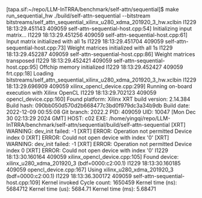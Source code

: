 [tapa.sif:~/repo/LLM-InTRRA/benchmark/self-attn/sequential]$ make run_sequential_hw
./build/self-attn-sequential --bitstream bitstreams/self_attn_sequential_xilinx_u280_xdma_201920_3_hw.xclbin
I1229 18:13:29.451143 409059 self-attn-sequential-host.cpp:54] Initializing input matrix...
I1229 18:13:29.451256 409059 self-attn-sequential-host.cpp:61] Input matrix initialized with all 1s
I1229 18:13:29.451704 409059 self-attn-sequential-host.cpp:73] Weight matrices initialized with all 1s
I1229 18:13:29.452287 409059 self-attn-sequential-host.cpp:86] Weight matrices transposed
I1229 18:13:29.452421 409059 self-attn-sequential-host.cpp:95] Offchip memory initialized
I1229 18:13:29.452427 409059 frt.cpp:18] Loading bitstreams/self_attn_sequential_xilinx_u280_xdma_201920_3_hw.xclbin
I1229 18:13:29.696909 409059 xilinx_opencl_device.cpp:299] Running on-board execution with Xilinx OpenCL
I1229 18:13:29.702123 409059 opencl_device.cpp:160] Found platform: Xilinx
XRT build version: 2.14.384
Build hash: 090bb050d570d2b668477c3bd0f979dc3a34b9db
Build date: 2022-12-09 00:55:08
Git branch: 2022.2
PID: 409059
UID: 10047
[Mon Dec 30 02:13:29 2024 GMT]
HOST: c02
EXE: /home/yingqi/repo/LLM-InTRRA/benchmark/self-attn/sequential/build/self-attn-sequential
[XRT] WARNING: dev_init failed: -1
[XRT] ERROR: Operation not permitted Device index 0
[XRT] ERROR: Could not open device with index '0'
[XRT] WARNING: dev_init failed: -1
[XRT] ERROR: Operation not permitted Device index 0
[XRT] ERROR: Could not open device with index '0'
I1229 18:13:30.160164 409059 xilinx_opencl_device.cpp:105] Found device: xilinx_u280_xdma_201920_3 (bdf=0000:c2:00.1)
I1229 18:13:30.160185 409059 opencl_device.cpp:167] Using xilinx_u280_xdma_201920_3 (bdf=0000:c2:00.1)
I1229 18:13:36.300172 409059 self-attn-sequential-host.cpp:109] Kernel invoked
Cycle count: 1650459
Kernel time (ns): 5684712
Kernel time (us): 5684.71
Kernel time (ms): 5.68471
